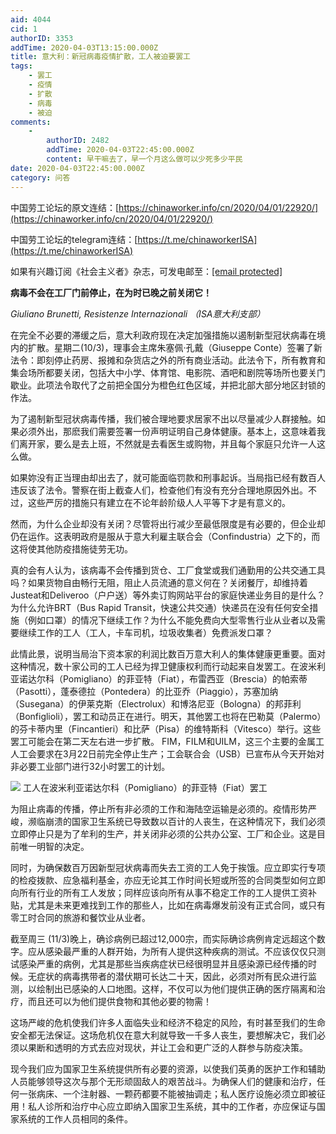 ```yaml
---
aid: 4044
cid: 1
authorID: 3353
addTime: 2020-04-03T13:15:00.000Z
title: 意大利：新冠病毒疫情扩散，工人被迫要罢工
tags:
    - 罢工
    - 疫情
    - 扩散
    - 病毒
    - 被迫
comments:
    -
        authorID: 2482
        addTime: 2020-04-03T22:45:00.000Z
        content: 早干嘛去了，早一个月这么做可以少死多少平民
date: 2020-04-03T22:45:00.000Z
category: 问答
---
```


中国劳工论坛的原文连结：[https://chinaworker.info/cn/2020/04/01/22920/](https://chinaworker.info/cn/2020/04/01/22920/)

中国劳工论坛的telegram连结：[https://t.me/chinaworkerISA](https://t.me/chinaworkerISA)

如果有兴趣订阅《社会主义者》杂志，可发电邮至：[\[email protected\]](/cdn-cgi/l/email-protection)

**病毒不会在工厂门前停止，在为时已晚之前关闭它！**

_Giuliano Brunetti, Resistenze Internazionali （ISA意大利支部）_

在完全不必要的滞缓之后，意大利政府现在决定加强措施以遏制新型冠状病毒在境内的扩散。星期二(10/3)，理事会主席朱塞佩·孔戴（Giuseppe Conte）签署了新法令：即刻停止药房、报摊和杂货店之外的所有商业活动。此法令下，所有教育和集会场所都要关闭，包括大中小学、体育馆、电影院、酒吧和剧院等场所也要关门歇业。此项法令取代了之前把全国分为橙色红色区域，并把北部大部分地区封锁的作法。

为了遏制新型冠状病毒传播，我们被合理地要求居家不出以尽量减少人群接触。如果必须外出，那麽我们需要签署一份声明证明自己身体健康。基本上，这意味着我们离开家，要么是去上班，不然就是去看医生或购物，并且每个家庭只允许一人这么做。

如果妳没有正当理由却出去了，就可能面临罚款和刑事起诉。当局指已经有数百人违反该了法令。警察在街上截查人们，检查他们有没有充分合理地原因外出。不过，这些严厉的措施只有建立在不论年龄阶级人人平等下才是有意义的。

然而，为什么企业却没有关闭？尽管将出行减少至最低限度是有必要的，但企业却仍在运作。这表明政府是服从于意大利雇主联合会（Confindustria）之下的，而这将使其他防疫措施徒劳无功。

真的会有人认为，该病毒不会传播到货仓、工厂食堂或我们通勤用的公共交通工具吗？如果货物自由畅行无阻，阻止人员流通的意义何在？关闭餐厅，却维持着Justeat和Deliveroo（户户送）等外卖订购网站平台的家庭快递业务目的是什么？为什么允许BRT（Bus Rapid Transit，快速公共交通）快递员在没有任何安全措施（例如口罩）的情况下继续工作？为什么不能免费向大型零售行业从业者以及需要继续工作的工人（工人，卡车司机，垃圾收集者）免费派发口罩？

此情此景，说明当局治下资本家的利润比数百万意大利人的集体健康更重要。面对这种情况，数十家公司的工人已经为捍卫健康权利而行动起来自发罢工。在波米利亚诺达尔科（Pomigliano）的菲亚特（Fiat），布雷西亚（Brescia）的帕索蒂（Pasotti），蓬泰德拉（Pontedera）的比亚乔（Piaggio），苏塞加纳（Susegana）的伊莱克斯（Electrolux）和博洛尼亚（Bologna）的邦菲利（Bonfiglioli），罢工和动员正在进行。明天，其他罢工也将在巴勒莫（Palermo）的芬卡蒂内里（Fincantieri）和比萨（Pisa）的维特斯科（Vitesco）举行。这些罢工可能会在第二天左右进一步扩散。 FIM，FILM和UILM，这三个主要的金属工人工会要求在3月22日前完全停止生产；工会联合会（USB）已宣布从今天开始对非必要工业部门进行32小时罢工的计划。

![](https://chinaworker.info/wp-content/uploads/2020/03/5102791_1421_fiat_pomiglian0o-600x400.jpg) 工人在波米利亚诺达尔科（Pomigliano）的菲亚特（Fiat）罢工

为阻止病毒的传播，停止所有非必须的工作和海陆空运输是必须的。疫情形势严峻，濒临崩溃的国家卫生系统已导致数以百计的人丧生，在这种情况下，我们必须立即停止只是为了牟利的生产，并关闭非必须的公共办公室、工厂和企业。这是目前唯一明智的决定。

同时，为确保数百万因新型冠状病毒而失去工资的工人免于挨饿。应立即实行专项的检疫拨款、应急福利基金，亦应无论其工作时间长短或所签的合同类型如何立即向所有行业的所有工人发放；同样应该向所有从事不稳定工作的工人提供工资补贴，尤其是未来更难找到工作的那些人，比如在病毒爆发前没有正式合同，或只有零工时合同的旅游和餐饮业从业者。

截至周三 (11/3)晚上，确诊病例已超过12,000宗，而实际确诊病例肯定远超这个数字。应从感染最严重的人群开始，为所有人提供这种疾病的测试。不应该仅仅只测试感染严重的病例，尤其是那些当疾病症状已经很明显并且感染源已经传播的时候。无症状的病毒携带者的潜伏期可长达二十天，因此，必须对所有民众进行监测，以绘制出已感染的人口地图。这样，不仅可以为他们提供正确的医疗隔离和治疗，而且还可以为他们提供食物和其他必要的物需！

这场严峻的危机使我们许多人面临失业和经济不稳定的风险，有时甚至我们的生命安全都无法保证。这场危机仅在意大利就导致一千多人丧生，要想解决它，我们必须以果断和透明的方式去应对现状，并让工会和更广泛的人群参与防疫决策。

现今我们应为国家卫生系统提供所有必要的资源，以使我们英勇的医护工作和辅助人员能够领导这次与那个无形顽固敌人的艰苦战斗。为确保人们的健康和治疗，任何一张病床、一个注射器、一颗药都要不能被抽调走；私人医疗设施必须立即被征用！私人诊所和治疗中心应立即纳入国家卫生系统，其中的工作者，亦应保证与国家系统的工作人员相同的条件。
